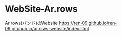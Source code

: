# WebSite-Ar.rows
Ar.rows(バンド)のWebsite
https://ren-09.github.io/ren-09.gituhub.io/ar.rows-website/index.html
